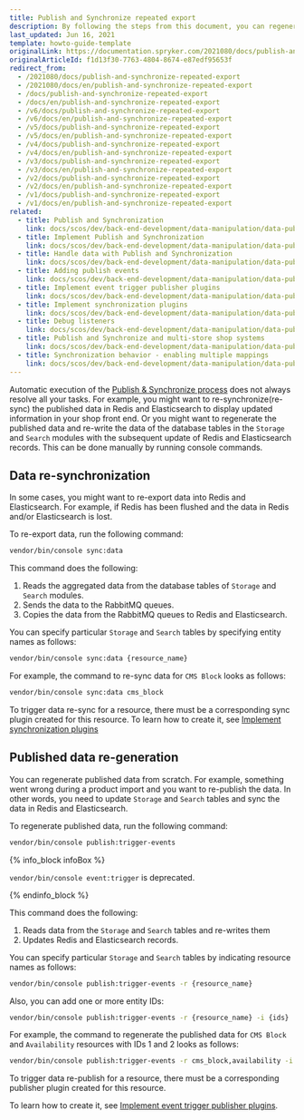 ```yaml
---
title: Publish and Synchronize repeated export
description: By following the steps from this document, you can regenerate published data and re-write data of database tables in Storage and Search modules with subsequent update of Redis and Elasticsearch records
last_updated: Jun 16, 2021
template: howto-guide-template
originalLink: https://documentation.spryker.com/2021080/docs/publish-and-synchronize-repeated-export
originalArticleId: f1d13f30-7763-4804-8674-e87edf95653f
redirect_from:
  - /2021080/docs/publish-and-synchronize-repeated-export
  - /2021080/docs/en/publish-and-synchronize-repeated-export
  - /docs/publish-and-synchronize-repeated-export
  - /docs/en/publish-and-synchronize-repeated-export
  - /v6/docs/publish-and-synchronize-repeated-export
  - /v6/docs/en/publish-and-synchronize-repeated-export
  - /v5/docs/publish-and-synchronize-repeated-export
  - /v5/docs/en/publish-and-synchronize-repeated-export
  - /v4/docs/publish-and-synchronize-repeated-export
  - /v4/docs/en/publish-and-synchronize-repeated-export
  - /v3/docs/publish-and-synchronize-repeated-export
  - /v3/docs/en/publish-and-synchronize-repeated-export
  - /v2/docs/publish-and-synchronize-repeated-export
  - /v2/docs/en/publish-and-synchronize-repeated-export
  - /v1/docs/publish-and-synchronize-repeated-export
  - /v1/docs/en/publish-and-synchronize-repeated-export
related:
  - title: Publish and Synchronization
    link: docs/scos/dev/back-end-development/data-manipulation/data-publishing/publish-and-synchronization.html
  - title: Implement Publish and Synchronization
    link: docs/scos/dev/back-end-development/data-manipulation/data-publishing/implement-publish-and-synchronization.html
  - title: Handle data with Publish and Synchronization
    link: docs/scos/dev/back-end-development/data-manipulation/data-publishing/handle-data-with-publish-and-synchronization.html
  - title: Adding publish events
    link: docs/scos/dev/back-end-development/data-manipulation/data-publishing/add-publish-events.html
  - title: Implement event trigger publisher plugins
    link: docs/scos/dev/back-end-development/data-manipulation/data-publishing/implement-event-trigger-publisher-plugins.html
  - title: Implement synchronization plugins
    link: docs/scos/dev/back-end-development/data-manipulation/data-publishing/implement-synchronization-plugins.html
  - title: Debug listeners
    link: docs/scos/dev/back-end-development/data-manipulation/data-publishing/debug-listeners.html
  - title: Publish and Synchronize and multi-store shop systems
    link: docs/scos/dev/back-end-development/data-manipulation/data-publishing/publish-and-synchronize-and-multi-store-shop-systems.html
  - title: Synchronization behavior - enabling multiple mappings
    link: docs/scos/dev/back-end-development/data-manipulation/data-publishing/synchronization-behavior-enabling-multiple-mappings.html
---
```


Automatic execution of the [Publish & Synchronize process](/docs/scos/dev/back-end-development/data-manipulation/data-publishing/handle-data-with-publish-and-synchronization.html) does not always resolve all your tasks. For example, you might want to re-synchronize(re-sync) the published data in Redis and Elasticsearch to display updated information in your shop front end. Or you might want to regenerate the published data and re-write the data of the database tables in the `Storage` and `Search` modules with the subsequent update of Redis and Elasticsearch records. This can be done manually by running console commands.

## Data re-synchronization


In some cases, you might want to re-export data into Redis and Elasticsearch. For example, if Redis has been flushed and the data in Redis and/or Elasticsearch is lost.

To re-export data, run the following command:

```bash
vendor/bin/console sync:data
```

This command does the following:
1. Reads the aggregated data from the database tables of `Storage` and `Search` modules.
2. Sends the data to the RabbitMQ queues.
3. Copies the data from the RabbitMQ queues to Redis and Elasticsearch.

You can specify particular `Storage` and `Search` tables by specifying entity names as follows:

```bash
vendor/bin/console sync:data {resource_name}
```

For example, the command to re-sync data for `CMS Block` looks as follows:

```bash
vendor/bin/console sync:data cms_block
```

To trigger data re-sync for a resource, there must be a corresponding sync plugin created for this resource. To learn how to create it, see [Implement synchronization plugins](/docs/scos/dev/back-end-development/data-manipulation/data-publishing/implement-synchronization-plugins.html) 
## Published data re-generation


You can regenerate published data from scratch. For example, something went wrong during a product import and you want to re-publish the data. In other words, you need to update `Storage` and `Search` tables and sync the data in Redis and Elasticsearch.

To regenerate published data, run the following command:
```bash
vendor/bin/console publish:trigger-events
```

{% info_block infoBox %}

`vendor/bin/console event:trigger` is deprecated.

{% endinfo_block %}

This command does the following:
1. Reads data from the `Storage` and `Search` tables and re-writes them
2. Updates Redis and Elasticsearch records.

You can specify particular `Storage` and `Search` tables by indicating resource names as follows:

```bash
vendor/bin/console publish:trigger-events -r {resource_name}
```

Also, you can add one or more entity IDs:

```bash
vendor/bin/console publish:trigger-events -r {resource_name} -i {ids}
```

For example, the command to regenerate the published data for `CMS Block` and `Availability` resources with IDs 1 and 2 looks as follows:

```bash
vendor/bin/console publish:trigger-events -r cms_block,availability -i 1,2
```

To trigger data re-publish for a resource, there must be a corresponding publisher plugin created for this resource.

To learn how to create it, see [Implement event trigger publisher plugins](/docs/scos/dev/back-end-development/data-manipulation/data-publishing/implement-event-trigger-publisher-plugins.html).
